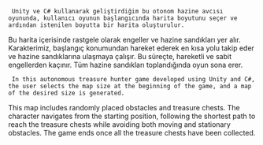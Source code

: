      Unity ve C# kullanarak geliştirdiğim bu otonom hazine avcısı oyununda, kullanıcı oyunun başlangıcında harita boyutunu seçer ve ardından istenilen boyutta bir harita oluşturulur. 
Bu harita içerisinde rastgele olarak engeller ve hazine sandıkları yer alır. Karakterimiz, başlangıç konumundan hareket ederek en kısa yolu takip eder ve hazine sandıklarına ulaşmaya çalışır. 
Bu süreçte, hareketli ve sabit engellerden kaçınır. Tüm hazine sandıkları toplandığında oyun sona erer.

     In this autonomous treasure hunter game developed using Unity and C#, the user selects the map size at the beginning of the game, and a map of the desired size is generated. 
This map includes randomly placed obstacles and treasure chests. The character navigates from the starting position, following the shortest path to reach the treasure chests while 
avoiding both moving and stationary obstacles. The game ends once all the treasure chests have been collected.
